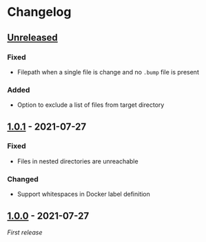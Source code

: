 # Changelog

## [Unreleased]
### Fixed
- Filepath when a single file is change and no `.bump` file is present

### Added
- Option to exclude a list of files from target directory

## [1.0.1] - 2021-07-27
### Fixed
- Files in nested directories are unreachable

### Changed
- Support whitespaces in Docker label definition

## [1.0.0] - 2021-07-27
_First release_

[Unreleased]: https://github.com/anton-yurchenko/version-bump/compare/v1.0.1...HEAD
[1.0.1]: https://github.com/anton-yurchenko/version-bump/compare/v1.0.0...v1.0.1
[1.0.0]: https://github.com/anton-yurchenko/version-bump/releases/tag/v1.0.0
